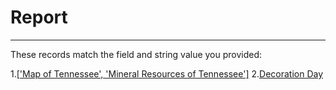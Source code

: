 # Report
---
These records match the field and string value you provided:

1.[['Map of Tennessee', 'Mineral Resources of Tennessee']](http://cdm15838.contentdm.oclc.org/oai/oai.php?verb=GetRecord&identifier=oai:cdm15838.contentdm.oclc.org:shades/191&metadataPrefix=oai_dc)
2.[Decoration Day](http://cdm15838.contentdm.oclc.org/oai/oai.php?verb=GetRecord&identifier=oai:cdm15838.contentdm.oclc.org:shades/292&metadataPrefix=oai_dc)

